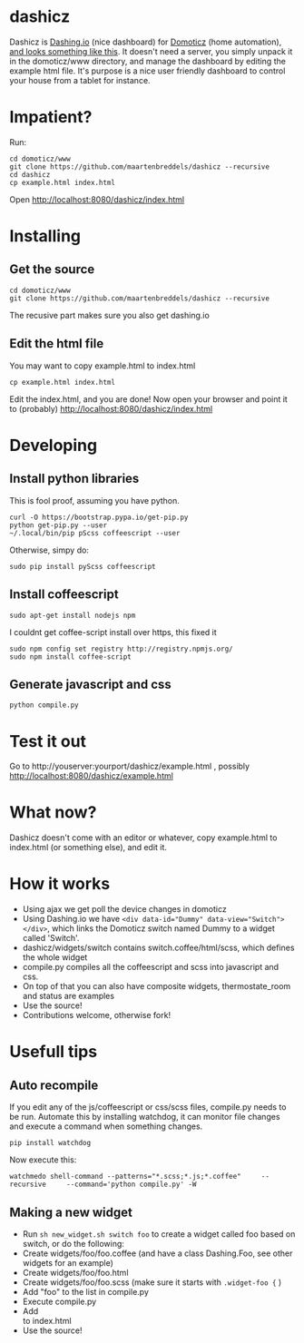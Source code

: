 # dashicz
Dashicz is [Dashing.io](http://dashing.io) (nice dashboard) for [Domoticz](domoticz.com) (home automation), [and looks something like this](https://cloud.githubusercontent.com/assets/1765949/6875062/839ee1b6-d4bc-11e4-9b1a-1b08cb4419b4.png). It doesn't need a server, you simply unpack it in the domoticz/www directory, and manage the dashboard by editing the example html file. It's purpose is a nice user friendly dashboard to control your house from a tablet for instance.

# Impatient?
Run:
```
cd domoticz/www
git clone https://github.com/maartenbreddels/dashicz --recursive
cd dashicz
cp example.html index.html
```
Open [http://localhost:8080/dashicz/index.html](http://localhost:8080/dashicz/index.html)

# Installing
## Get the source
```
cd domoticz/www
git clone https://github.com/maartenbreddels/dashicz --recursive
```
The recusive part makes sure you also get dashing.io

## Edit the html file
You may want to copy example.html to index.html
```
cp example.html index.html
````
Edit the index.html, and you are done! Now open your browser and point it to (probably)
[http://localhost:8080/dashicz/index.html](http://localhost:8080/dashicz/index.html)

# Developing

## Install python libraries
This is fool proof, assuming you have python.
```
curl -O https://bootstrap.pypa.io/get-pip.py
python get-pip.py --user
~/.local/bin/pip pScss coffeescript --user
```
Otherwise, simpy do:
```
sudo pip install pyScss coffeescript
```

## Install coffeescript
```
sudo apt-get install nodejs npm
```
I couldnt get coffee-script install over https, this fixed it
```
sudo npm config set registry http://registry.npmjs.org/
sudo npm install coffee-script
```
## Generate javascript and css
```
python compile.py 
```

# Test it out
Go to http://youserver:yourport/dashicz/example.html , possibly  [http://localhost:8080/dashicz/example.html](http://localhost:8080/dashicz/example.html)

# What now?
Dashicz doesn't come with an editor or whatever, copy example.html to index.html (or something else), and edit it.
# How it works
* Using ajax we get poll the device changes in domoticz
* Using Dashing.io we have `<div data-id="Dummy" data-view="Switch"></div>`, which links the Domoticz switch named Dummy to a widget called 'Switch'.
* dashicz/widgets/switch contains switch.coffee/html/scss, which defines the whole widget
* compile.py compiles all the coffeescript and scss into javascript and css.
* On top of that you can also have composite widgets, thermostate_room and status are examples
* Use the source!
* Contributions welcome, otherwise fork!
  
# Usefull tips
## Auto recompile
If you edit any of the js/coffeescript or css/scss files, compile.py needs to be run. Automate this by installing watchdog, it can monitor file changes and execute a command when something changes.
```
pip install watchdog
```
Now execute this:
```
watchmedo shell-command --patterns="*.scss;*.js;*.coffee"     --recursive     --command='python compile.py' -W
```
## Making a new widget
 * Run `sh new_widget.sh switch foo` to create a widget called foo based on switch, or do the following:
  * Create widgets/foo/foo.coffee (and have a class Dashing.Foo, see other widgets for an example)
  * Create widgets/foo/foo.html 
  * Create widgets/foo/foo.scss (make sure it starts with `.widget-foo {` )
 * Add "foo" to the list in compile.py
 * Execute compile.py
 * Add <div data-id="Your domociz device name" data-view="Foo"/> to index.html 
 * Use the source!
 
